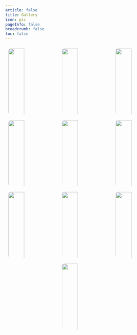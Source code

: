 ```yaml
---
article: false
title: Gallery
icon: pic
pageInfo: false
breadcrumb: false
toc: false
---
```



<div class="image-preview">

  <img src="/photos/003.png" />
  <img src="/photos/004.png" />
  <img src="/photos/005.png" />
  <img src="/photos/006.png" />
  <img src="/photos/007.png" />
  <img src="/photos/008.png" />
  <img src="/photos/009.png" />
  <img src="/photos/010.png" />
  <img src="/photos/011.png" />
  <img src="/photos/012.JPG" />


</div>
                                                                                            


<!-- markdownlint-disable -->



<style>

.page-title{
            max-width: 1024px !important;
}

    .theme-hope-content {
        max-width: 1024px !important;
    }

  .image-preview , .image-preview > figure {
    display: flex;
    justify-content: space-evenly;
    align-items: center;
    flex-wrap: wrap;
    
  }

  .image-preview > img, .image-preview > figure > img {
     box-sizing: border-box;
     width: 33.3% !important;
     padding: 9px;
     border-radius: 16px;
    height: 14rem;
    object-fit: cover;
  }

  @media (max-width: 719px){
    .image-preview > img {
      width: 50% !important;
    }
  }

  @media (max-width: 419px){
    .image-preview > img {
      width: 100% !important;
          height: 13rem;

    }
  }
</style>

<!-- markdownlint-restore -->